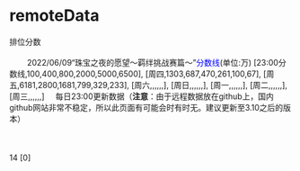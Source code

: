 # remoteData
<!--写法规则及示例：
规则: 所有内容必须写在“<span id=XXXXstart>”和“</span><span id=XXXXend></span>”之间('XXXX'为remotedata、remoteoptionname、remotetext、remotetablearr、remoteremark、remotesize、remoterowspan、remotecolspan、remotefontweight)
remotedata: 所有数据都应该包含在remotedata中，程序会最先抓取remotedata中的所有数据，再分别处理。
remoteoptionname: 在小程序的其它数据模块新增一个radio选项，该部分内容即为选项名。
remotetext: 新增radio项的文本内容，位于表格上方。
remotetablearr: 新增radio项的的table数据，如[1,2,3],[4,5,6]，创建一个两行三列的表格，第一行为1,2,3，第二行为4,5,6。
remoteremark: 新增radio项的备注内容，位于表格下方。
remotesize: 14，设置表格中数字大小为14px
remoterowspan: [0,1,5]，用于合并单元格，将第0行第1列的表格向下扩展5个单元格
remotecolspan: [1,2,4]，用于合并单元格，将第1行第2列的表格向右扩展4个单元格
remotefontweight: [1,2]，将第1行第2列的表格中字体加粗；remotefontweight: [1]，将第1行整行加粗；remotefontweight: [,3]，将第3列整列加粗；
-->
<span id=remotedatastart>
<span id=remoteoptionnamestart>排位分数</span><span id=remoteoptionnameend></span>
<span id=remotetextstart><br><br>&nbsp;&nbsp;&nbsp;&nbsp;&nbsp;&nbsp;&nbsp;&nbsp;2022/06/09“珠宝之夜的愿望～羁绊挑战赛篇～”<a title="点击前往百度贴吧【22.06.09魅力排位】全记录" style="text-decoration:none;color:blue" href="#" rel="external nofollow" onclick="useDefBrowser('https://tieba.baidu.com/p/7872576277')">分数线</a>(单位:万)</span><span id=remotetextend></span>
<span id=remotetablearrstart>
[23:00分数线,100,400,800,2000,5000,6500],
[周四,1303,687,470,261,100,67],
[周五,6181,2800,1681,799,329,233],
[周六,,,,,,],
[周日,,,,,,],
[周一,,,,,,],
[周二,,,,,,],
[周三,,,,,,]
</span><span id=remotetablearrend></span>
<span id=remoteremarkstart>&nbsp;&nbsp;&nbsp;&nbsp;每日23:00更新数据（<b>注意</b>：由于远程数据放在github上，国内github网站非常不稳定，所以此页面有可能会时有时无。建议更新至3.10之后的版本）<br><br><br><br></span><span id=remoteremarkend></span>
<span id=remotesizestart>14</span><span id=remotesizeend></span>
<span id=remotefontweightstart>[0]</span><span id=remotefontweightend></span>
</span><span id=remotedataend></span>
